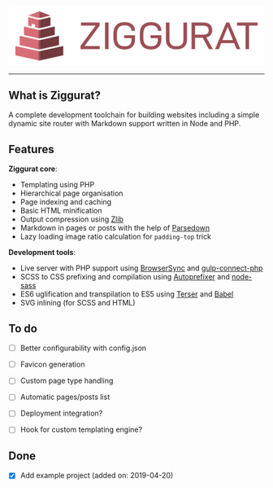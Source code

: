 ![Ziggurat logo](https://raw.githubusercontent.com/mmousawy/ziggurat/master/ziggurat-logo-type.svg?sanitize=true)

---


## What is Ziggurat?

A complete development toolchain for building websites including a simple dynamic site router with Markdown support written in Node and PHP.


## Features

**Ziggurat core**:
- Templating using PHP
- Hierarchical page organisation
- Page indexing and caching
- Basic HTML minification
- Output compression using [Zlib](https://www.php.net/manual/en/book.zlib.php)
- Markdown in pages or posts with the help of [Parsedown](https://github.com/parsedown/parsedown)
- Lazy loading image ratio calculation for `padding-top` trick

**Development tools**:
- Live server with PHP support using [BrowserSync](https://github.com/BrowserSync/browser-sync) and [gulp-connect-php](https://github.com/micahblu/gulp-connect-php)
- SCSS to CSS prefixing and compilation using [Autoprefixer](https://github.com/postcss/autoprefixer) and [node-sass](https://github.com/sass/node-sass)
- ES6 uglification and transpilation to ES5 using [Terser](https://github.com/terser-js/terser) and [Babel](https://github.com/babel/babel)
- SVG inlining (for SCSS and HTML)


## To do

- [ ] Better configurability with config.json
- [ ] Favicon generation
- [ ] Custom page type handling
- [ ] Automatic pages/posts list
- [ ] Deployment integration?
- [ ] Hook for custom templating engine?


## Done

- [x] Add example project (added on: 2019-04-20)
